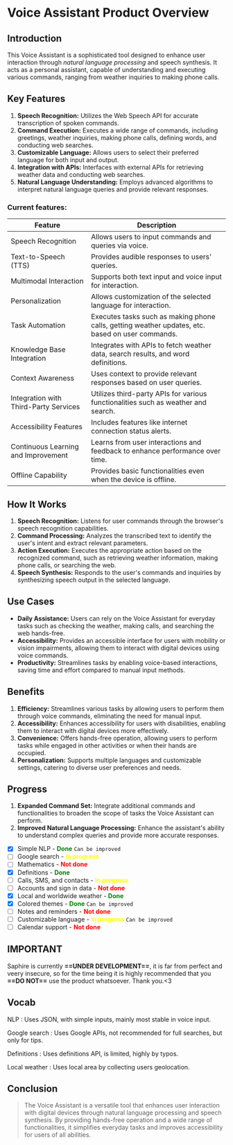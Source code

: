 # Voice Assistant Product Overview

## Introduction
This Voice Assistant is a sophisticated tool designed to enhance user interaction through *natural language processing* and speech synthesis. It acts as a personal assistant, capable of understanding and executing various commands, ranging from weather inquiries to making phone calls.

## Key Features
1. **Speech Recognition:** Utilizes the Web Speech API for accurate transcription of spoken commands.
2. **Command Execution:** Executes a wide range of commands, including greetings, weather inquiries, making phone calls, defining words, and conducting web searches.
3. **Customizable Language:** Allows users to select their preferred language for both input and output.
4. **Integration with APIs:** Interfaces with external APIs for retrieving weather data and conducting web searches.
5. **Natural Language Understanding:** Employs advanced algorithms to interpret natural language queries and provide relevant responses.

### Current features:

| Feature                     | Description                                                                                   |
|-----------------------------|-----------------------------------------------------------------------------------------------|
| Speech Recognition          | Allows users to input commands and queries via voice.                                         |
| Text-to-Speech (TTS)        | Provides audible responses to users' queries.                                                  |
| Multimodal Interaction      | Supports both text input and voice input for interaction.                                      |
| Personalization             | Allows customization of the selected language for interaction.                                 |
| Task Automation             | Executes tasks such as making phone calls, getting weather updates, etc. based on user commands.|
| Knowledge Base Integration  | Integrates with APIs to fetch weather data, search results, and word definitions.              |
| Context Awareness           | Uses context to provide relevant responses based on user queries.                               |
| Integration with Third-Party Services | Utilizes third-party APIs for various functionalities such as weather and search.           |
| Accessibility Features      | Includes features like internet connection status alerts.                                      |
| Continuous Learning and Improvement | Learns from user interactions and feedback to enhance performance over time.                |
| Offline Capability          | Provides basic functionalities even when the device is offline.                                 |

## How It Works
1. **Speech Recognition:** Listens for user commands through the browser's speech recognition capabilities.
2. **Command Processing:** Analyzes the transcribed text to identify the user's intent and extract relevant parameters.
3. **Action Execution:** Executes the appropriate action based on the recognized command, such as retrieving weather information, making phone calls, or searching the web.
4. **Speech Synthesis:** Responds to the user's commands and inquiries by synthesizing speech output in the selected language.

## Use Cases
- **Daily Assistance:** Users can rely on the Voice Assistant for everyday tasks such as checking the weather, making calls, and searching the web hands-free.
- **Accessibility:** Provides an accessible interface for users with mobility or vision impairments, allowing them to interact with digital devices using voice commands.
- **Productivity:** Streamlines tasks by enabling voice-based interactions, saving time and effort compared to manual input methods.

## Benefits
1. **Efficiency:** Streamlines various tasks by allowing users to perform them through voice commands, eliminating the need for manual input.
2. **Accessibility:** Enhances accessibility for users with disabilities, enabling them to interact with digital devices more effectively.
3. **Convenience:** Offers hands-free operation, allowing users to perform tasks while engaged in other activities or when their hands are occupied.
4. **Personalization:** Supports multiple languages and customizable settings, catering to diverse user preferences and needs.

## Progress
1. **Expanded Command Set:** Integrate additional commands and functionalities to broaden the scope of tasks the Voice Assistant can perform.
2. **Improved Natural Language Processing:** Enhance the assistant's ability to understand complex queries and provide more accurate responses.

- [X] Simple NLP - <strong style="color:green;text-align:right;">Done</strong> `Can be improved`
- [ ] Google search - <strong style="color:yellow;text-align:right;">In progress</strong>
- [ ] Mathematics - <strong style="color:red;text-align:right;">Not done</strong>
- [X] Definitions - <strong style="color:green;text-align:right;">Done</strong>
- [ ] Calls, SMS, and contacts - <strong style="color:yellow;text-align:right;">In progress</strong>
- [ ] Accounts and sign in data - <strong style="color:red;text-align:right;">Not done</strong>
- [X] Local and worldwide weather - <strong style="color:green;text-align:right;">Done</strong>
- [X] Colored themes - <strong style="color:green;text-align:right;">Done</strong> `Can be improved`
- [ ] Notes and reminders - <strong style="color:red;text-align:right;">Not done</strong>
- [ ] Customizable language - <strong style="color:yellow;text-align:right;">In progress</strong> `Can be improved`
- [ ] Calendar support - <strong style="color:red;text-align:right;">Not done</strong>

## IMPORTANT

Saphire is currently **==UNDER DEVELOPMENT==**, it is far from perfect and veery insecure, so for the time being it is highly recommended that you **==DO NOT==** use the product whatsoever. Thank you.<3

## Vocab
NLP
: Uses JSON, with simple inputs, mainly most stable in voice input.

Google search
: Uses Google APIs, not recommended for full searches, but only for tips.

Definitions
: Uses definitions API, is limited, highly by typos.

Local weather
: Uses local area by collecting users geolocation.

## Conclusion
> The Voice Assistant is a versatile tool that enhances user interaction with digital devices through natural language processing and speech synthesis. By providing hands-free operation and a wide range of functionalities, it simplifies everyday tasks and improves accessibility for users of all abilities.